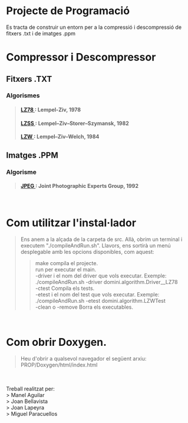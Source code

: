 # Projecte de Programació
Es tracta de construir un entorn per a la compressió i descompressió de fitxers .txt i de imatges .ppm

# Compressor i Descompressor
## Fitxers .TXT
### Algorismes
> #### <a href="./classdomini_1_1algorithm_1_1LZ78.html"> LZ78 </a>: Lempel-Ziv, 1978
> #### <a href="./classdomini_1_1algorithm_1_1LZSS.html"> LZSS </a>: Lempel–Ziv–Storer–Szymansk, 1982
> #### <a href="./classdomini_1_1algorithm_1_1LZW.html"> LZW </a>: Lempel–Ziv–Welch, 1984
## Imatges .PPM
### Algorisme
> #### <a href="./classdomini_1_1algorithm_1_1JPEG.html"> JPEG </a>: Joint Photographic Experts Group, 1992
<br>

# Com utilitzar l'instal·lador
> Ens anem a la alçada de la carpeta de src. Allà, obrim un terminal i executem "./compileAndRun.sh". Llavors, ens sortirà un menú desplegable amb les opcions disponibles, com aquest:
>> make compila el projecte.<br>
>> run per executar el main.<br>
>> -driver i el nom del driver que vols executar. Exemple: ./compileAndRun.sh -driver domini.algorithm.Driver__LZ78<br>
>> -ctest Compila els tests.<br>
>> -etest i el nom del test que vols executar. Exemple: ./compileAndRun.sh -etest domini.algorithm.LZWTest<br>
>> -clean o -remove Borra els executables.
<br>

# Com obrir Doxygen.
> Heu d'obrir a qualsevol navegador el següent arxiu: PROP/Doxygen/html/index.html

<br>
<br>
Treball realitzat per:<br>
> Manel Aguilar<br>
> Joan Bellavista<br>
> Joan Lapeyra<br>
> Miguel Paracuellos<br>
